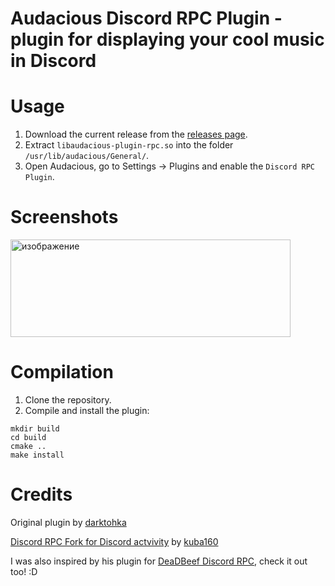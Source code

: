 # Audacious Discord RPC Plugin - plugin for displaying your cool music in Discord

# Usage
1. Download the current release from the [releases page](https://github.com/InviseDivine/audacious-plugin-rpc/releases).
2. Extract `libaudacious-plugin-rpc.so` into the folder `/usr/lib/audacious/General/`.
3. Open Audacious, go to Settings -> Plugins and enable the `Discord RPC Plugin`.

# Screenshots

<img width="448" height="156" alt="изображение" src="https://github.com/user-attachments/assets/7f276cdf-4912-4b92-9c4c-6190bdec42ff" />


# Compilation
1. Clone the repository.
2. Compile and install the plugin:
```
mkdir build
cd build
cmake ..
make install
```
# Credits
Original plugin by [darktohka](https://github.com/darktohka)

[Discord RPC Fork for Discord actvivity](https://github.com/kuba160/discord-rpc) by [kuba160](https://github.com/kuba160)

I was also inspired by his plugin for [DeaDBeef Discord RPC](https://github.com/kuba160/ddb_discord_presence), check it out too! :D

